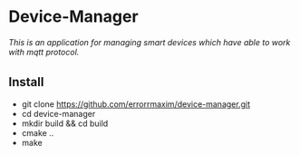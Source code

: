 # Device-Manager
###### This is an application for managing smart devices which have able to work with mqtt protocol.

## Install
* git clone https://github.com/errorrmaxim/device-manager.git
* cd device-manager
* mkdir build && cd build
* cmake ..
* make

